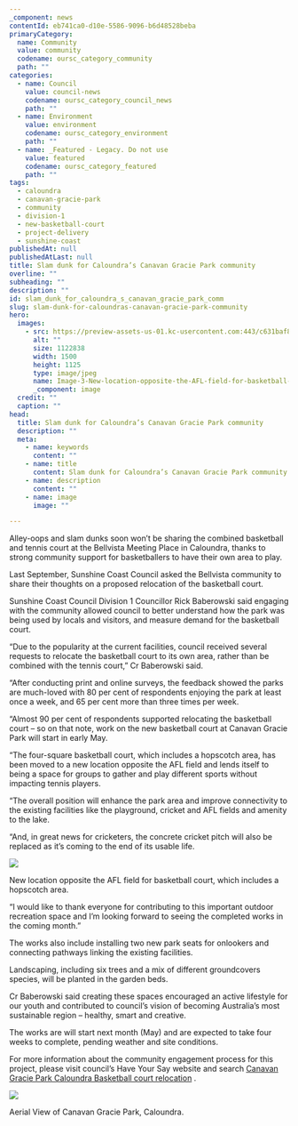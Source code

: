 ```yaml
---
_component: news
contentId: eb741ca0-d10e-5586-9096-b6d48528beba
primaryCategory:
  name: Community
  value: community
  codename: oursc_category_community
  path: ""
categories:
  - name: Council
    value: council-news
    codename: oursc_category_council_news
    path: ""
  - name: Environment
    value: environment
    codename: oursc_category_environment
    path: ""
  - name: _Featured - Legacy. Do not use
    value: featured
    codename: oursc_category_featured
    path: ""
tags:
  - caloundra
  - canavan-gracie-park
  - community
  - division-1
  - new-basketball-court
  - project-delivery
  - sunshine-coast
publishedAt: null
publishedAtLast: null
title: Slam dunk for Caloundra’s Canavan Gracie Park community
overline: ""
subheading: ""
description: ""
id: slam_dunk_for_caloundra_s_canavan_gracie_park_comm
slug: slam-dunk-for-caloundras-canavan-gracie-park-community
hero:
  images:
    - src: https://preview-assets-us-01.kc-usercontent.com:443/c631baf8-1b46-001f-580c-d0001b68b4a8/83ae0c48-37d9-4c86-8428-a6d2fb035464/Image-3-New-location-opposite-the-AFL-field-for-basketball-court-which-includes-a-hopscotch-area.-1.jpg
      alt: ""
      size: 1122838
      width: 1500
      height: 1125
      type: image/jpeg
      name: Image-3-New-location-opposite-the-AFL-field-for-basketball-court-which-includes-a-hopscotch-area.-1.jpg
      _component: image
  credit: ""
  caption: ""
head:
  title: Slam dunk for Caloundra’s Canavan Gracie Park community
  description: ""
  meta:
    - name: keywords
      content: ""
    - name: title
      content: Slam dunk for Caloundra’s Canavan Gracie Park community
    - name: description
      content: ""
    - name: image
      image: ""

---
```

Alley-oops and slam dunks soon won’t be sharing the combined basketball and tennis court at the Bellvista Meeting Place in Caloundra, thanks to strong community support for basketballers to have their own area to play.

Last September, Sunshine Coast Council asked the Bellvista community to share their thoughts on a proposed relocation of the basketball court.

Sunshine Coast Council Division 1 Councillor Rick Baberowski said engaging with the community allowed council to better understand how the park was being used by locals and visitors, and measure demand for the basketball court.

“Due to the popularity at the current facilities, council received several requests to relocate the basketball court to its own area, rather than be combined with the tennis court,” Cr Baberowski said.

“After conducting print and online surveys, the feedback showed the parks are much-loved with 80 per cent of respondents enjoying the park at least once a week, and 65 per cent more than three times per week.

“Almost 90 per cent of respondents supported relocating the basketball court – so on that note, work on the new basketball court at Canavan Gracie Park will start in early May.

“The four-square basketball court, which includes a hopscotch area, has been moved to a new location opposite the AFL field and lends itself to being a space for groups to gather and play different sports without impacting tennis players.

“The overall position will enhance the park area and improve connectivity to the existing facilities like the playground, cricket and AFL fields and amenity to the lake.

“And, in great news for cricketers, the concrete cricket pitch will also be replaced as it’s coming to the end of its usable life.

![](https://preview-assets-us-01.kc-usercontent.com:443/c631baf8-1b46-001f-580c-d0001b68b4a8/7de9d9c2-c79b-40b1-85a3-0f4d8a8d2955/Image-2-Concrete-cricket-pitch-will-also-be-replaced.-768x1024.jpg)

New location opposite the AFL field for basketball court, which includes a hopscotch area.

“I would like to thank everyone for contributing to this important outdoor recreation space and I’m looking forward to seeing the completed works in the coming month.”

The works also include installing two new park seats for onlookers and connecting pathways linking the existing facilities.

Landscaping, including six trees and a mix of different groundcovers species, will be planted in the garden beds.

Cr Baberowski said creating these spaces encouraged an active lifestyle for our youth and contributed to council’s vision of becoming Australia’s most sustainable region – healthy, smart and creative.

The works are will start next month (May) and are expected to take four weeks to complete, pending weather and site conditions.

For more information about the community engagement process for this project, please visit council’s Have Your Say website and search [Canavan Gracie Park Caloundra Basketball court relocation](https://haveyoursay.sunshinecoast.qld.gov.au/canavan-gracie-park-caloundra-basketball-court-relocation)
.  

![](https://preview-assets-us-01.kc-usercontent.com:443/c631baf8-1b46-001f-580c-d0001b68b4a8/3fe061f2-3783-481d-97c1-b11ff767327c/Image-1-Aerial-View-of-Canavan-Gracie-Park-Caloundra.-1024x985.jpg)

Aerial View of Canavan Gracie Park, Caloundra.
